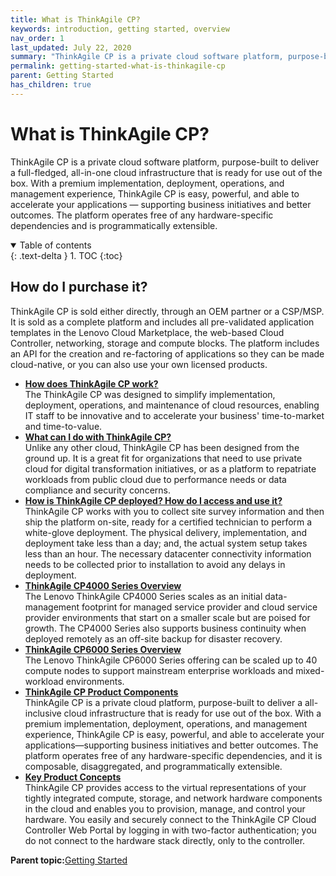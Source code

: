 ```yaml
---
title: What is ThinkAgile CP?
keywords: introduction, getting started, overview
nav_order: 1
last_updated: July 22, 2020
summary: "ThinkAgile CP is a private cloud software platform, purpose-built to deliver a full-fledged, all-in-one cloud infrastructure that is ready for use out of the box."
permalink: getting-started-what-is-thinkagile-cp
parent: Getting Started
has_children: true
---
```

# What is ThinkAgile CP?

ThinkAgile CP is a private cloud software platform, purpose-built to deliver a full-fledged, all-in-one cloud infrastructure that is ready for use out of the box. With a premium implementation, deployment, operations, and management experience, ThinkAgile CP is easy, powerful, and able to accelerate your applications — supporting business initiatives and better outcomes. The platform operates free of any hardware-specific dependencies and is programmatically extensible.

<details open markdown="block">
  <summary>
    Table of contents
  </summary>
  {: .text-delta }
1. TOC
{:toc}
</details>


## How do I purchase it?

ThinkAgile CP is sold either directly, through an OEM partner or a CSP/MSP. It is sold as a complete platform and includes all pre-validated application templates in the Lenovo Cloud Marketplace, the web-based Cloud Controller, networking, storage and compute blocks. The platform includes an API for the creation and re-factoring of applications so they can be made cloud-native, or you can also use your own licensed products.

-   **[How does ThinkAgile CP work?](getting-started-how-does-it-work.md)**  
The ThinkAgile CP was designed to simplify implementation, deployment, operations, and maintenance of cloud resources, enabling IT staff to be innovative and to accelerate your business' time-to-market and time-to-value.
-   **[What can I do with ThinkAgile CP?](getting-started-what-can-do.md)**  
Unlike any other cloud, ThinkAgile CP has been designed from the ground up. It is a great fit for organizations that need to use private cloud for digital transformation initiatives, or as a platform to repatriate workloads from public cloud due to performance needs or data compliance and security concerns.
-   **[How is ThinkAgile CP deployed? How do I access and use it?](getting-started-how-cp-deployed.md)**  
ThinkAgile CP works with you to collect site survey information and then ship the platform on-site, ready for a certified technician to perform a white-glove deployment. The physical delivery, implementation, and deployment take less than a day; and, the actual system setup takes less than an hour. The necessary datacenter connectivity information needs to be collected prior to installation to avoid any delays in deployment.
-   **[ThinkAgile CP4000 Series Overview](starter_series_introduction.md)**  
The Lenovo ThinkAgile CP4000 Series scales as an initial data-management footprint for managed service provider and cloud service provider environments that start on a smaller scale but are poised for growth. The CP4000 Series also supports business continuity when deployed remotely as an off-site backup for disaster recovery.
-   **[ThinkAgile CP6000 Series Overview](enterprise_series_introduction.md)**  
The Lenovo ThinkAgile CP6000 Series offering can be scaled up to 40 compute nodes to support mainstream enterprise workloads and mixed-workload environments.
-   **[ThinkAgile CP Product Components](getting-started-product-components.md)**  
ThinkAgile CP is a private cloud platform, purpose-built to deliver a all-inclusive cloud infrastructure that is ready for use out of the box. With a premium implementation, deployment, operations, and management experience, ThinkAgile CP is easy, powerful, and able to accelerate your applications—supporting business initiatives and better outcomes. The platform operates free of any hardware-specific dependencies, and it is composable, disaggregated, and programmatically extensible.
-   **[Key Product Concepts](getting-started-key-product-concepts.md)**  
ThinkAgile CP provides access to the virtual representations of your tightly integrated compute, storage, and network hardware components in the cloud and enables you to provision, manage, and control your hardware. You easily and securely connect to the ThinkAgile CP Cloud Controller Web Portal by logging in with two-factor authentication; you do not connect to the hardware stack directly, only to the controller.

**Parent topic:**[Getting Started](getting-started-introduction.md)

